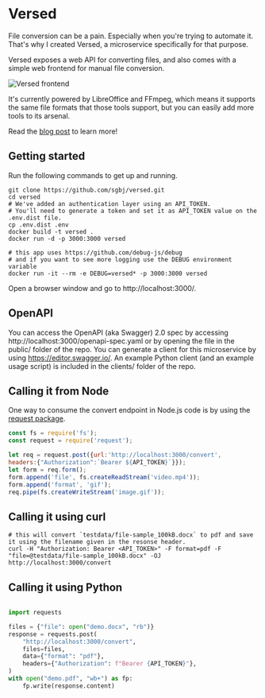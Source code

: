 # Versed
File conversion can be a pain. Especially when you're trying to automate it. That's why I created Versed, a microservice specifically for that purpose.

Versed exposes a web API for converting files, and also comes with a simple web frontend for manual file conversion. 

![Versed frontend](https://user-images.githubusercontent.com/5178445/29902290-c7bd44d4-8dc2-11e7-9aca-6ff17b264971.png)

It's currently powered by LibreOffice and FFmpeg, which means it supports the same file formats that those tools support, but you can easily add more tools to its arsenal.

Read the [blog post](http://aka.sb/Versed) to learn more!

## Getting started

Run the following commands to get up and running.

```shell
git clone https://github.com/sgbj/versed.git
cd versed
# We've added an authentication layer using an API_TOKEN. 
# You'll need to generate a token and set it as API_TOKEN value on the .env.dist file.
cp .env.dist .env
docker build -t versed .
docker run -d -p 3000:3000 versed

# this app uses https://github.com/debug-js/debug 
# and if you want to see more logging use the DEBUG environment variable
docker run -it --rm -e DEBUG=versed* -p 3000:3000 versed
```

Open a browser window and go to http://localhost:3000/.

## OpenAPI

You can access the OpenAPI (aka Swagger) 2.0 spec by accessing http://localhost:3000/openapi-spec.yaml or by opening the file in the public/ folder of the repo.
You can generate a client for this microservice by using https://editor.swagger.io/.
An example Python client (and an example usage script) is included in the clients/ folder of the repo.

## Calling it from Node

One way to consume the convert endpoint in Node.js code is by using the [request package](https://www.npmjs.com/package/request). 

```js
const fs = require('fs');
const request = require('request');

let req = request.post({url:'http://localhost:3000/convert',
headers:{"Authorization":`Bearer ${API_TOKEN}`}});
let form = req.form();
form.append('file', fs.createReadStream('video.mp4'));
form.append('format', 'gif');
req.pipe(fs.createWriteStream('image.gif'));
```

## Calling it using curl

```shell
# this will convert `testdata/file-sample_100kB.docx` to pdf and save it using the filename given in the resonse header.
curl -H "Authorization: Bearer <API_TOKEN>" -F format=pdf -F "file=@testdata/file-sample_100kB.docx" -OJ  http://localhost:3000/convert

```

## Calling it using Python

```python

import requests

files = {"file": open("demo.docx", "rb")}
response = requests.post(
    "http://localhost:3000/convert",
    files=files,
    data={"format": "pdf"},
    headers={"Authorization": f"Bearer {API_TOKEN}"},
)
with open("demo.pdf", "wb+") as fp:
    fp.write(response.content)

```
